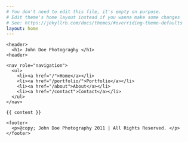 ```yaml
---
# You don't need to edit this file, it's empty on purpose.
# Edit theme's home layout instead if you wanna make some changes
# See: https://jekyllrb.com/docs/themes/#overriding-theme-defaults
layout: home
---
```


<!DOCTYPE html>
<html>
<head>
  <meta charset=utf-8 />
  <title> {% if page.title %} {{ page.title }} | {% endif %} John Doe, Photographer </title>
  <link rel="stylesheet" href="/css/styles.css" />
</head>
<body>
 
  <div id="main">
 
    <header>
      <h1> John Doe Photograghy </h1>
    <header>
 
    <nav role="navigation">
      <ul>
        <li><a href="/">Home</a></li>
        <li><a href="/portfolio/">Portfolio</a></li>
        <li><a href="/about">About</a></li>
        <li><a href="/contact">Contact</a></li>
      </ul>
    </nav>
 
    {{ content }}
 
    <footer>
      <p>@copy; John Doe Photography 2011 | All Rights Reserved. </p>
    </footer>
 
  </div>
</body>
</html>